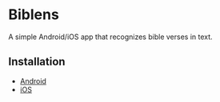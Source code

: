 # Biblens

A simple Android/iOS app that recognizes bible verses in text.

## Installation

- [Android]()
- [iOS]()
